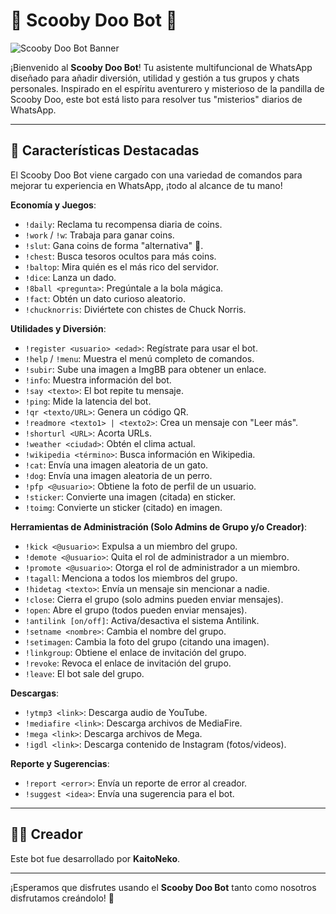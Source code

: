 # 🐶 Scooby Doo Bot 👻

![Scooby Doo Bot Banner](https://3up.kesug.com/uploads/img_683b821f140ef.png)

¡Bienvenido al **Scooby Doo Bot**! Tu asistente multifuncional de WhatsApp diseñado para añadir diversión, utilidad y gestión a tus grupos y chats personales. Inspirado en el espíritu aventurero y misterioso de la pandilla de Scooby Doo, este bot está listo para resolver tus "misterios" diarios de WhatsApp.

---

## 🌟 Características Destacadas

El Scooby Doo Bot viene cargado con una variedad de comandos para mejorar tu experiencia en WhatsApp, ¡todo al alcance de tu mano!

**Economía y Juegos**:
* `!daily`: Reclama tu recompensa diaria de coins.
* `!work` / `!w`: Trabaja para ganar coins.
* `!slut`: Gana coins de forma "alternativa" 💋.
* `!chest`: Busca tesoros ocultos para más coins.
* `!baltop`: Mira quién es el más rico del servidor.
* `!dice`: Lanza un dado.
* `!8ball <pregunta>`: Pregúntale a la bola mágica.
* `!fact`: Obtén un dato curioso aleatorio.
* `!chucknorris`: Diviértete con chistes de Chuck Norris.

**Utilidades y Diversión**:
* `!register <usuario> <edad>`: Regístrate para usar el bot.
* `!help` / `!menu`: Muestra el menú completo de comandos.
* `!subir`: Sube una imagen a ImgBB para obtener un enlace.
* `!info`: Muestra información del bot.
* `!say <texto>`: El bot repite tu mensaje.
* `!ping`: Mide la latencia del bot.
* `!qr <texto/URL>`: Genera un código QR.
* `!readmore <texto1> | <texto2>`: Crea un mensaje con "Leer más".
* `!shorturl <URL>`: Acorta URLs.
* `!weather <ciudad>`: Obtén el clima actual.
* `!wikipedia <término>`: Busca información en Wikipedia.
* `!cat`: Envía una imagen aleatoria de un gato.
* `!dog`: Envía una imagen aleatoria de un perro.
* `!pfp <@usuario>`: Obtiene la foto de perfil de un usuario.
* `!sticker`: Convierte una imagen (citada) en sticker.
* `!toimg`: Convierte un sticker (citado) en imagen.

**Herramientas de Administración (Solo Admins de Grupo y/o Creador)**:
* `!kick <@usuario>`: Expulsa a un miembro del grupo.
* `!demote <@usuario>`: Quita el rol de administrador a un miembro.
* `!promote <@usuario>`: Otorga el rol de administrador a un miembro.
* `!tagall`: Menciona a todos los miembros del grupo.
* `!hidetag <texto>`: Envía un mensaje sin mencionar a nadie.
* `!close`: Cierra el grupo (solo admins pueden enviar mensajes).
* `!open`: Abre el grupo (todos pueden enviar mensajes).
* `!antilink [on/off]`: Activa/desactiva el sistema Antilink.
* `!setname <nombre>`: Cambia el nombre del grupo.
* `!setimagen`: Cambia la foto del grupo (citando una imagen).
* `!linkgroup`: Obtiene el enlace de invitación del grupo.
* `!revoke`: Revoca el enlace de invitación del grupo.
* `!leave`: El bot sale del grupo.

**Descargas**:
* `!ytmp3 <link>`: Descarga audio de YouTube.
* `!mediafire <link>`: Descarga archivos de MediaFire.
* `!mega <link>`: Descarga archivos de Mega.
* `!igdl <link>`: Descarga contenido de Instagram (fotos/videos).

**Reporte y Sugerencias**:
* `!report <error>`: Envía un reporte de error al creador.
* `!suggest <idea>`: Envía una sugerencia para el bot.

---

## 👨‍💻 Creador

Este bot fue desarrollado por **KaitoNeko**.

---

¡Esperamos que disfrutes usando el **Scooby Doo Bot** tanto como nosotros disfrutamos creándolo! 🐾

